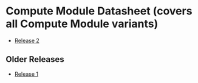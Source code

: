 # Compute Module Datasheet (covers all Compute Module variants)

* [Release 2](../datasheets/rpi_DATA_CM_2p0.pdf)

## Older Releases 

* [Release 1](../datasheets/rpi_DATA_CM_1p0.pdf)

